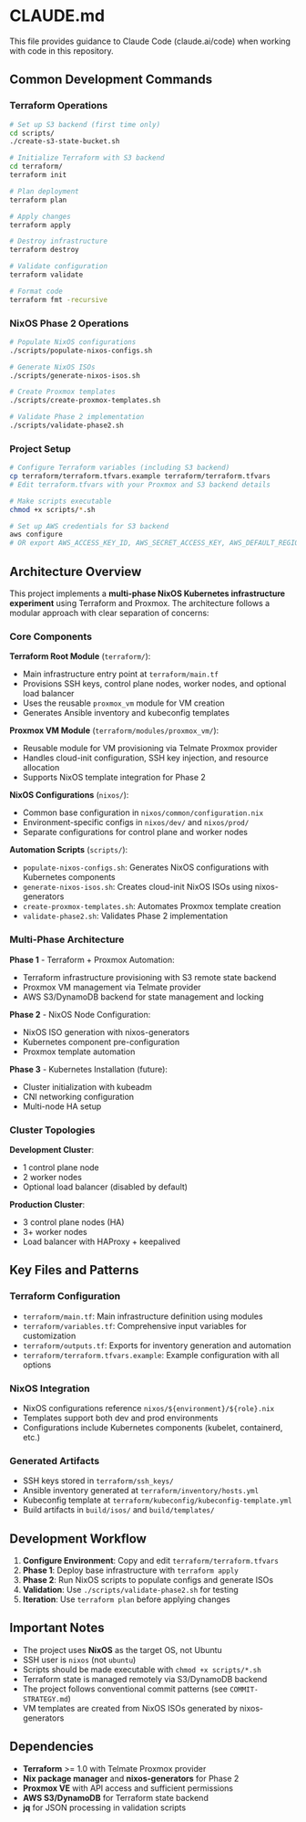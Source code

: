 # CLAUDE.md

This file provides guidance to Claude Code (claude.ai/code) when working with code in this repository.

## Common Development Commands

### Terraform Operations
```bash
# Set up S3 backend (first time only)
cd scripts/
./create-s3-state-bucket.sh

# Initialize Terraform with S3 backend
cd terraform/
terraform init

# Plan deployment
terraform plan

# Apply changes
terraform apply

# Destroy infrastructure
terraform destroy

# Validate configuration
terraform validate

# Format code
terraform fmt -recursive
```

### NixOS Phase 2 Operations
```bash
# Populate NixOS configurations
./scripts/populate-nixos-configs.sh

# Generate NixOS ISOs
./scripts/generate-nixos-isos.sh

# Create Proxmox templates
./scripts/create-proxmox-templates.sh

# Validate Phase 2 implementation
./scripts/validate-phase2.sh
```

### Project Setup
```bash
# Configure Terraform variables (including S3 backend)
cp terraform/terraform.tfvars.example terraform/terraform.tfvars
# Edit terraform.tfvars with your Proxmox and S3 backend details

# Make scripts executable
chmod +x scripts/*.sh

# Set up AWS credentials for S3 backend
aws configure
# OR export AWS_ACCESS_KEY_ID, AWS_SECRET_ACCESS_KEY, AWS_DEFAULT_REGION
```

## Architecture Overview

This project implements a **multi-phase NixOS Kubernetes infrastructure experiment** using Terraform and Proxmox. The architecture follows a modular approach with clear separation of concerns:

### Core Components

**Terraform Root Module** (`terraform/`):
- Main infrastructure entry point at `terraform/main.tf`
- Provisions SSH keys, control plane nodes, worker nodes, and optional load balancer
- Uses the reusable `proxmox_vm` module for VM creation
- Generates Ansible inventory and kubeconfig templates

**Proxmox VM Module** (`terraform/modules/proxmox_vm/`):
- Reusable module for VM provisioning via Telmate Proxmox provider
- Handles cloud-init configuration, SSH key injection, and resource allocation
- Supports NixOS template integration for Phase 2

**NixOS Configurations** (`nixos/`):
- Common base configuration in `nixos/common/configuration.nix`
- Environment-specific configs in `nixos/dev/` and `nixos/prod/`
- Separate configurations for control plane and worker nodes

**Automation Scripts** (`scripts/`):
- `populate-nixos-configs.sh`: Generates NixOS configurations with Kubernetes components
- `generate-nixos-isos.sh`: Creates cloud-init NixOS ISOs using nixos-generators
- `create-proxmox-templates.sh`: Automates Proxmox template creation
- `validate-phase2.sh`: Validates Phase 2 implementation

### Multi-Phase Architecture

**Phase 1** - Terraform + Proxmox Automation:
- Terraform infrastructure provisioning with S3 remote state backend
- Proxmox VM management via Telmate provider
- AWS S3/DynamoDB backend for state management and locking

**Phase 2** - NixOS Node Configuration:
- NixOS ISO generation with nixos-generators
- Kubernetes component pre-configuration
- Proxmox template automation

**Phase 3** - Kubernetes Installation (future):
- Cluster initialization with kubeadm
- CNI networking configuration
- Multi-node HA setup

### Cluster Topologies

**Development Cluster**:
- 1 control plane node
- 2 worker nodes
- Optional load balancer (disabled by default)

**Production Cluster**:
- 3 control plane nodes (HA)
- 3+ worker nodes
- Load balancer with HAProxy + keepalived

## Key Files and Patterns

### Terraform Configuration
- `terraform/main.tf`: Main infrastructure definition using modules
- `terraform/variables.tf`: Comprehensive input variables for customization
- `terraform/outputs.tf`: Exports for inventory generation and automation
- `terraform/terraform.tfvars.example`: Example configuration with all options

### NixOS Integration
- NixOS configurations reference `nixos/${environment}/${role}.nix`
- Templates support both dev and prod environments
- Configurations include Kubernetes components (kubelet, containerd, etc.)

### Generated Artifacts
- SSH keys stored in `terraform/ssh_keys/`
- Ansible inventory generated at `terraform/inventory/hosts.yml`
- Kubeconfig template at `terraform/kubeconfig/kubeconfig-template.yml`
- Build artifacts in `build/isos/` and `build/templates/`

## Development Workflow

1. **Configure Environment**: Copy and edit `terraform/terraform.tfvars`
2. **Phase 1**: Deploy base infrastructure with `terraform apply`
3. **Phase 2**: Run NixOS scripts to populate configs and generate ISOs
4. **Validation**: Use `./scripts/validate-phase2.sh` for testing
5. **Iteration**: Use `terraform plan` before applying changes

## Important Notes

- The project uses **NixOS** as the target OS, not Ubuntu
- SSH user is `nixos` (not `ubuntu`)
- Scripts should be made executable with `chmod +x scripts/*.sh`
- Terraform state is managed remotely via S3/DynamoDB backend
- The project follows conventional commit patterns (see `COMMIT-STRATEGY.md`)
- VM templates are created from NixOS ISOs generated by nixos-generators

## Dependencies

- **Terraform** >= 1.0 with Telmate Proxmox provider
- **Nix package manager** and **nixos-generators** for Phase 2
- **Proxmox VE** with API access and sufficient permissions
- **AWS S3/DynamoDB** for Terraform state backend
- **jq** for JSON processing in validation scripts